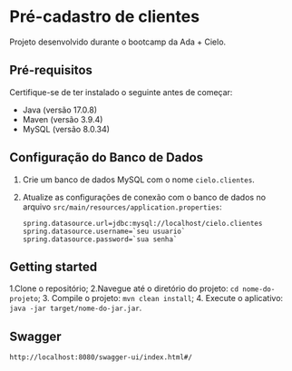 # Pré-cadastro de clientes

Projeto desenvolvido durante o bootcamp da Ada + Cielo.

## Pré-requisitos

Certifique-se de ter instalado o seguinte antes de começar:

- Java (versão 17.0.8)
- Maven (versão 3.9.4)
- MySQL (versão 8.0.34)	

## Configuração do Banco de Dados

1. Crie um banco de dados MySQL com o nome `cielo.clientes`.
2. Atualize as configurações de conexão com o banco de dados no arquivo `src/main/resources/application.properties`:

   ```properties
   spring.datasource.url=jdbc:mysql://localhost/cielo.clientes
   spring.datasource.username=`seu usuario`
   spring.datasource.password=`sua senha`

## Getting started 

1.Clone o repositório;
2.Navegue até o diretório do projeto: `cd nome-do-projeto`;
3. Compile o projeto: `mvn clean install`;
4. Execute o aplicativo: `java -jar target/nome-do-jar.jar`.

## Swagger
  ```properties
  http://localhost:8080/swagger-ui/index.html#/


